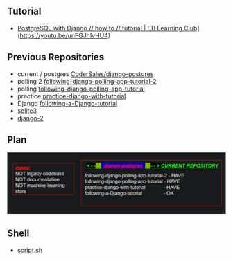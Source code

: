 Tutorial
--------
- [PostgreSQL with Django // how to // tutorial | ![B Learning Club]](https://youtu.be/unFGJhIvHU4)(https://youtu.be/unFGJhIvHU4)

Previous Repositories
---------------------
- current / postgres [CoderSales/django-postgres](https://github.com/CoderSales/django-postgres)
- polling 2 [following-django-polling-app-tutorial-2](https://github.com/CoderSales/following-django-polling-app-tutorial-2)
- polling [following-django-polling-app-tutorial](https://github.com/CoderSales/following-django-polling-app-tutorial)
- practice [practice-django-with-tutorial](https://github.com/CoderSales/practice-django-with-tutorial)
- Django [following-a-Django-tutorial](https://github.com/CoderSales/following-a-Django-tutorial)
- [sqlite3](https://github.com/CoderSales/sqlite3)
- [django-2](https://github.com/CoderSales/django-2)

Plan
----
![plan](../images/plan.png)

Shell
-----
- [script.sh](https://github.com/CoderSales/django-2/blob/main/script2.sh)